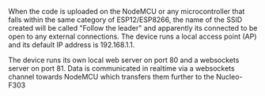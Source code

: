 
When the code is uploaded on the NodeMCU or any microcontroller that falls within the same category of ESP12/ESP8266, the name of the SSID created will be called "Follow the leader" and apparently its connected to be open to any external connections. The device runs a local access point (AP) and its default IP address is 192.168.1.1. 

The device runs its own local web server on port 80 and a websockets server on port 81. Data is communicated in realtime via a websockets channel towards NodeMCU which transfers them further to the Nucleo-F303
